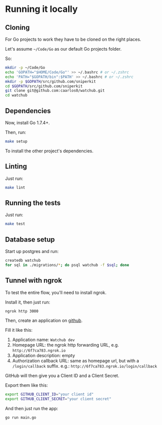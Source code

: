 # Running it locally

## Cloning

For Go projects to work they have to be cloned on the right places.

Let's assume `~/Code/Go` as our default Go projects folder.

So:

```sh
mkdir -p ~/Code/Go
echo 'GOPATH="$HOME/Code/Go"' >> ~/.bashrc # or ~/.zshrc
echo 'PATH="$GOPATH/bin":$PATH' >> ~/.bashrc # or ~/.zshrc
mkdir -p $GOPATH/src/github.com/sniperkit
cd $GOPATH/src/github.com/sniperkit
git clone git@github.com:caarlos0/watchub.git
cd watchub
```

## Dependencies

Now, install Go 1.7.4+.

Then, run:

```sh
make setup
```

To install the other project's dependencies.

## Linting

Just run:

```sh
make lint
```

## Running the tests

Just run:

```sh
make test
```

## Database setup

Start up postgres and run:

```sh
createdb watchub
for sql in ./migrations/*; do psql watchub -f $sql; done
```

## Tunnel with ngrok

To test the entire flow, you'll need to install ngrok.

Install it, then just run:

```sh
ngrok http 3000
```

Then, create an application on [github](https://github.com/settings/applications/new).

Fill it like this:

1. Application name: `Watchub dev`
1. Homepage URL: the ngrok http forwarding URL, e.g. `http://6f7ca783.ngrok.io`
1. Application description: empty
1. Authorization callback URL: same as homepage url, but with a `/login/callback`
suffix. e.g.: `http://6f7ca783.ngrok.io/login/callback`

GitHub will then give you a Client ID and a Client Secret.

Export them like this:

```sh
export GITHUB_CLIENT_ID="your client id"
export GITHUB_CLIENT_SECRET="your client secret"
```

And then just run the app:

```sh
go run main.go
```
